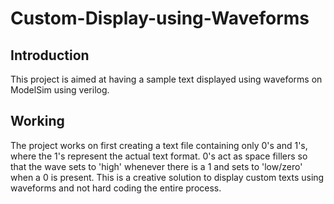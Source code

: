 # Custom-Display-using-Waveforms

## Introduction
This project is aimed at having a sample text displayed using waveforms on ModelSim using verilog. 

## Working
The project works on first creating a text file containing only 0's and 1's, where the 1's represent the actual text format. 0's act as space fillers so that the wave sets to 'high' whenever there is a 1 and sets to 'low/zero' when a 0 is present. This is a creative solution to display custom texts using waveforms and not hard coding the entire process. 

